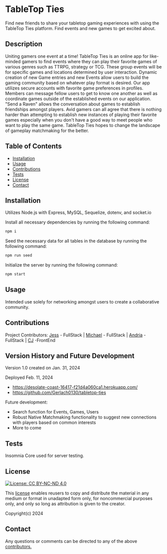   # TableTop Ties
  Find new friends to share your tabletop gaming experiences with using the TableTop Ties platform. Find events and new games to get excited about.  



  ## Description

  Uniting gamers one event at a time! TableTop Ties is an online app for like-minded gamers to find events where they can play their favorite games of various genres such as TTRPG, strategy or TCG. These group events will be for specific games and locations determined by user interaction. Dynamic creation of new Game entries and new Events allow users to build the gaming community based on whatever play format is desired. Our app utilizes secure accounts with favorite game preferences in profiles. Members can message fellow users to get to know one another as well as coordinate games outside of the established events on our application. "Send a Raven" allows the conversation about games to establish friendships amongst players. Avid gamers can all agree that there is nothing harder than attempting to establish new instances of playing their favorite games especially when you don't have a good way to meet people who want to play the same game. TableTop Ties hopes to change the landscape of gameplay matchmaking for the better. 

  ## Table of Contents
  * [Installation](#installation)
  * [Usage](#usage)
  * [Contributions](#contributions)
  * [Tests](#tests)
  * [License](#license)
  * [Contact](#contact)

  
  ## Installation

  Utilizes Node.js with Express, MySQL, Sequelize, dotenv, and socket.io

  Install all necessary dependencies by running the following command: 
  ```bash
  npm i
  ```
  Seed the necessary data for all tables in the database by running the following command:
  ```bash
  npm run seed
  ```
  Initialize the server by running the following command:
  ```bash
  npm start
  ```

  ## Usage
  Intended use solely for networking amongst users to create a collaborative community.

  ## Contributions

  Project Contributors: <a href="www.github.com/jskelly8">Jess</a> - FullStack | <a href="www.github.com/Gerlach0130">Michael</a> - FullStack | <a href="www.github.com/EowynStark">Andria</a> - FullStack | <a href="www.github.com/cjva24">CJ</a> -FrontEnd
 

  ## Version History and Future Development
  Version 1.0 created on Jan. 31, 2024
  
  Deployed Feb. 11, 2024
  +   https://desolate-coast-16417-f21d4a060ca1.herokuapp.com/
  +   https://github.com/Gerlach0130/tabletop-ties  

  Future development: 
  + Search function for Events, Games, Users
  + Robust Native Matchmaking functionality to suggest new connections with players based on common interests
  + More to come
   
  ## Tests

  Insomnia Core used for server testing.

  ## License

[![License: CC BY-NC-ND 4.0](https://img.shields.io/badge/License-CC_BY--NC--ND_4.0-lightgrey.svg)](https://creativecommons.org/licenses/by-nc-nd/4.0/)

This [license](./LICENSE) enables reusers to copy and distribute the material in any medium or format in unadapted form only, for noncommercial purposes only, and only so long as attribution is given to the creator. 

Copyright(c) 2024

  ## Contact

  Any questions or comments can be directed to any of the above [contributors.](#contributions)


